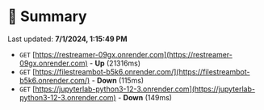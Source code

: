 # 📖 Summary
Last updated: **7/1/2024, 1:15:49 PM**

- `GET` [https://restreamer-09gx.onrender.com](https://restreamer-09gx.onrender.com) - **Up** (21316ms)
- `GET` [https://filestreambot-b5k6.onrender.com/](https://filestreambot-b5k6.onrender.com/) - **Down** (115ms)
- `GET` [https://jupyterlab-python3-12-3.onrender.com](https://jupyterlab-python3-12-3.onrender.com) - **Down** (149ms)
